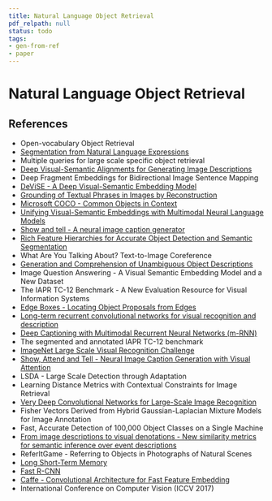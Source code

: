 ```yaml
---
title: Natural Language Object Retrieval
pdf_relpath: null
status: todo
tags:
- gen-from-ref
- paper
---
```


# Natural Language Object Retrieval

## References

- Open-vocabulary Object Retrieval
- [Segmentation from Natural Language Expressions](./segmentation-from-natural-language-expressions.md)
- Multiple queries for large scale specific object retrieval
- [Deep Visual-Semantic Alignments for Generating Image Descriptions](./deep-visual-semantic-alignments-for-generating-image-descriptions.md)
- Deep Fragment Embeddings for Bidirectional Image Sentence Mapping
- [DeViSE - A Deep Visual-Semantic Embedding Model](./devise-a-deep-visual-semantic-embedding-model.md)
- [Grounding of Textual Phrases in Images by Reconstruction](./grounding-of-textual-phrases-in-images-by-reconstruction.md)
- [Microsoft COCO - Common Objects in Context](./microsoft-coco-common-objects-in-context.md)
- [Unifying Visual-Semantic Embeddings with Multimodal Neural Language Models](./unifying-visual-semantic-embeddings-with-multimodal-neural-language-models.md)
- [Show and tell - A neural image caption generator](./show-and-tell-a-neural-image-caption-generator.md)
- [Rich Feature Hierarchies for Accurate Object Detection and Semantic Segmentation](./rich-feature-hierarchies-for-accurate-object-detection-and-semantic-segmentation.md)
- What Are You Talking About? Text-to-Image Coreference
- [Generation and Comprehension of Unambiguous Object Descriptions](./generation-and-comprehension-of-unambiguous-object-descriptions.md)
- Image Question Answering - A Visual Semantic Embedding Model and a New Dataset
- The IAPR TC-12 Benchmark - A New Evaluation Resource for Visual Information Systems
- [Edge Boxes - Locating Object Proposals from Edges](./edge-boxes-locating-object-proposals-from-edges.md)
- [Long-term recurrent convolutional networks for visual recognition and description](./long-term-recurrent-convolutional-networks-for-visual-recognition-and-description.md)
- [Deep Captioning with Multimodal Recurrent Neural Networks (m-RNN)](./deep-captioning-with-multimodal-recurrent-neural-networks-m-rnn.md)
- The segmented and annotated IAPR TC-12 benchmark
- [ImageNet Large Scale Visual Recognition Challenge](./imagenet-large-scale-visual-recognition-challenge.md)
- [Show, Attend and Tell - Neural Image Caption Generation with Visual Attention](./show-attend-and-tell-neural-image-caption-generation-with-visual-attention.md)
- LSDA - Large Scale Detection through Adaptation
- Learning Distance Metrics with Contextual Constraints for Image Retrieval
- [Very Deep Convolutional Networks for Large-Scale Image Recognition](./very-deep-convolutional-networks-for-large-scale-image-recognition.md)
- Fisher Vectors Derived from Hybrid Gaussian-Laplacian Mixture Models for Image Annotation
- Fast, Accurate Detection of 100,000 Object Classes on a Single Machine
- [From image descriptions to visual denotations - New similarity metrics for semantic inference over event descriptions](./from-image-descriptions-to-visual-denotations-new-similarity-metrics-for-semantic-inference-over-event-descriptions.md)
- ReferItGame - Referring to Objects in Photographs of Natural Scenes
- [Long Short-Term Memory](./long-short-term-memory.md)
- [Fast R-CNN](./fast-r-cnn.md)
- [Caffe - Convolutional Architecture for Fast Feature Embedding](./caffe-convolutional-architecture-for-fast-feature-embedding.md)
- International Conference on Computer Vision (ICCV 2017)
